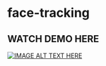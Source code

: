 # face-tracking

## WATCH DEMO HERE

[![IMAGE ALT TEXT HERE](https://img.youtube.com/vi/bTW1XTbMyuU/0.jpg)](https://www.youtube.com/watch?v=bTW1XTbMyuU)
